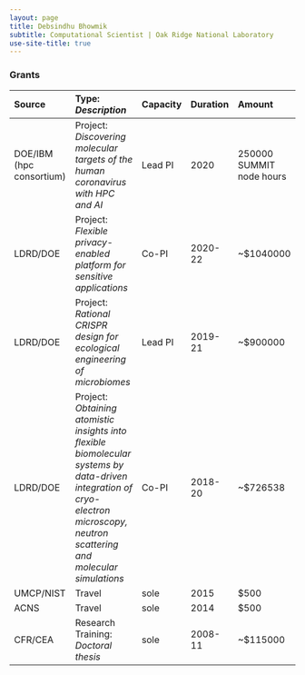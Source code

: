 ```yaml
---
layout: page
title: Debsindhu Bhowmik
subtitle: Computational Scientist | Oak Ridge National Laboratory  
use-site-title: true
---
```


### **Grants**    

| Source | Type: _Description_ | Capacity | Duration | Amount |   
| :----------- | :--- | :-- | :--- | :--- |
| DOE/IBM (hpc consortium) | Project: _Discovering molecular targets of the human coronavirus with HPC and AI_ | Lead PI | 2020 | 250000 SUMMIT node hours |
| LDRD/DOE | Project: _Flexible privacy-enabled platform for sensitive applications_ | Co-PI | 2020-22 | ~$1040000 |
| LDRD/DOE | Project: _Rational CRISPR design for ecological engineering of microbiomes_ | Lead PI | 2019-21 | ~$900000 |
| LDRD/DOE | Project: _Obtaining atomistic insights into flexible biomolecular systems by data-driven integration of cryo-electron microscopy, neutron scattering and molecular simulations_ | Co-PI | 2018-20 | ~$726538 |
| UMCP/NIST | Travel | sole | 2015 | $500 |
| ACNS | Travel | sole | 2014 | $500 |
| CFR/CEA | Research Training: _Doctoral thesis_ | sole | 2008-11 | ~$115000 |

